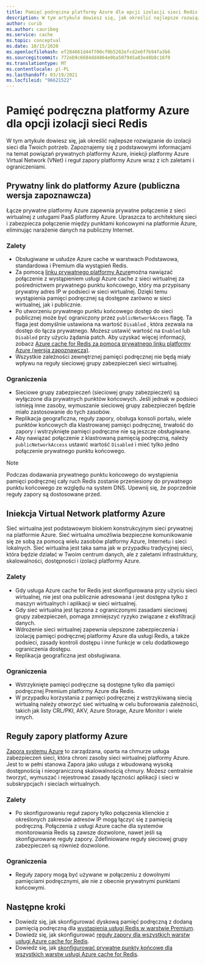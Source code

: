 ```yaml
---
title: Pamięć podręczna platformy Azure dla opcji izolacji sieci Redis
description: W tym artykule dowiesz się, jak określić najlepsze rozwiązanie do izolacji sieci dla Twoich potrzeb. Zapoznajemy się z podstawowymi informacjami na temat powiązań prywatnych platformy Azure, iniekcji platformy Azure Virtual Network (VNet) i reguł zapory platformy Azure wraz z ich zaletami i ograniczeniami.
author: curib
ms.author: cauribeg
ms.service: cache
ms.topic: conceptual
ms.date: 10/15/2020
ms.openlocfilehash: ef284661d44f700cf0b5282efcd2e6f7b94fa3b6
ms.sourcegitcommit: 772eb9c6684dd4864e0ba507945a83e48b8c16f0
ms.translationtype: MT
ms.contentlocale: pl-PL
ms.lasthandoff: 03/19/2021
ms.locfileid: "96621522"
---
```

# <a name="azure-cache-for-redis-network-isolation-options"></a>Pamięć podręczna platformy Azure dla opcji izolacji sieci Redis 
W tym artykule dowiesz się, jak określić najlepsze rozwiązanie do izolacji sieci dla Twoich potrzeb. Zapoznajemy się z podstawowymi informacjami na temat powiązań prywatnych platformy Azure, iniekcji platformy Azure Virtual Network (VNet) i reguł zapory platformy Azure wraz z ich zaletami i ograniczeniami.  

## <a name="azure-private-link-public-preview"></a>Prywatny link do platformy Azure (publiczna wersja zapoznawcza) 
Łącze prywatne platformy Azure zapewnia prywatne połączenie z sieci wirtualnej z usługami PaaS platformy Azure. Upraszcza to architekturę sieci i zabezpiecza połączenie między punktami końcowymi na platformie Azure, eliminując narażenie danych na publiczny Internet. 

### <a name="advantages"></a>Zalety
* Obsługiwane w usłudze Azure cache w warstwach Podstawowa, standardowa i Premium dla wystąpień Redis. 
* Za pomocą [linku prywatnego platformy Azure](../private-link/private-link-overview.md)można nawiązać połączenie z wystąpieniem usługi Azure cache z sieci wirtualnej za pośrednictwem prywatnego punktu końcowego, który ma przypisany prywatny adres IP w podsieci w sieci wirtualnej. Dzięki temu wystąpienia pamięci podręcznej są dostępne zarówno w sieci wirtualnej, jak i publicznie.  
* Po utworzeniu prywatnego punktu końcowego dostęp do sieci publicznej może być ograniczony przez `publicNetworkAccess` flagę. Ta flaga jest domyślnie ustawiona na wartość `Disabled` , która zezwala na dostęp do łącza prywatnego. Możesz ustawić wartość na `Enabled` lub `Disabled` przy użyciu żądania patch. Aby uzyskać więcej informacji, zobacz [Azure cache for Redis za pomocą prywatnego linku platformy Azure (wersja zapoznawcza)](cache-private-link.md). 
* Wszystkie zależności zewnętrznej pamięci podręcznej nie będą miały wpływu na reguły sieciowej grupy zabezpieczeń sieci wirtualnej.

### <a name="limitations"></a>Ograniczenia 
* Sieciowe grupy zabezpieczeń (sieciowej grupy zabezpieczeń) są wyłączone dla prywatnych punktów końcowych. Jeśli jednak w podsieci istnieją inne zasoby, wymuszanie sieciowej grupy zabezpieczeń będzie miało zastosowanie do tych zasobów.
* Replikacja geograficzna, reguły zapory, obsługa konsoli portalu, wiele punktów końcowych dla klastrowanej pamięci podręcznej, trwałość do zapory i wstrzyknięte pamięci podręczne nie są jeszcze obsługiwane. 
* Aby nawiązać połączenie z klastrowaną pamięcią podręczną, należy `publicNetworkAccess` ustawić wartość `Disabled` i mieć tylko jedno połączenie prywatnego punktu końcowego.

> [!NOTE]
> Podczas dodawania prywatnego punktu końcowego do wystąpienia pamięci podręcznej cały ruch Redis zostanie przeniesiony do prywatnego punktu końcowego ze względu na system DNS.
> Upewnij się, że poprzednie reguły zapory są dostosowane przed.  
>
>

## <a name="azure-virtual-network-injection"></a>Iniekcja Virtual Network platformy Azure 
Sieć wirtualna jest podstawowym blokiem konstrukcyjnym sieci prywatnej na platformie Azure. Sieć wirtualna umożliwia bezpieczne komunikowanie się ze sobą za pomocą wielu zasobów platformy Azure, Internetu i sieci lokalnych. Sieć wirtualna jest taka sama jak w przypadku tradycyjnej sieci, która będzie działać w Twoim centrum danych, ale z zaletami infrastruktury, skalowalności, dostępności i izolacji platformy Azure. 

### <a name="advantages"></a>Zalety
* Gdy usługa Azure cache for Redis jest skonfigurowana przy użyciu sieci wirtualnej, nie jest ona publicznie adresowana i jest dostępna tylko z maszyn wirtualnych i aplikacji w sieci wirtualnej.  
* Gdy sieć wirtualna jest łączona z ograniczonymi zasadami sieciowej grupy zabezpieczeń, pomaga zmniejszyć ryzyko związane z eksfiltracji danych. 
* Wdrożenie sieci wirtualnej zapewnia ulepszone zabezpieczenia i izolację pamięci podręcznej platformy Azure dla usługi Redis, a także podsieci, zasady kontroli dostępu i inne funkcje w celu dodatkowego ograniczenia dostępu. 
* Replikacja geograficzna jest obsługiwana. 

### <a name="limitations"></a>Ograniczenia
* Wstrzyknięte pamięci podręczne są dostępne tylko dla pamięci podręcznej Premium platformy Azure dla Redis. 
* W przypadku korzystania z pamięci podręcznej z wstrzykiwaną siecią wirtualną należy otworzyć sieć wirtualną w celu buforowania zależności, takich jak listy CRL/PKI, AKV, Azure Storage, Azure Monitor i wiele innych.  


## <a name="azure-firewall-rules"></a>Reguły zapory platformy Azure
[Zapora systemu Azure](../firewall/overview.md) to zarządzana, oparta na chmurze usługa zabezpieczeń sieci, która chroni zasoby sieci wirtualnej platformy Azure. Jest to w pełni stanowa Zapora jako usługa z wbudowaną wysoką dostępnością i nieograniczoną skalowalnością chmury. Możesz centralnie tworzyć, wymuszać i rejestrować zasady łączności aplikacji i sieci w subskrypcjach i sieciach wirtualnych.  

### <a name="advantages"></a>Zalety
* Po skonfigurowaniu reguł zapory tylko połączenia klienckie z określonych zakresów adresów IP mogą łączyć się z pamięcią podręczną. Połączenia z usługi Azure cache dla systemów monitorowania Redis są zawsze dozwolone, nawet jeśli są skonfigurowane reguły zapory. Zdefiniowane reguły sieciowej grupy zabezpieczeń są również dozwolone.  

### <a name="limitations"></a>Ograniczenia
* Reguły zapory mogą być używane w połączeniu z dowolnymi pamięciami podręcznymi, ale nie z obecnie prywatnymi punktami końcowymi. 


## <a name="next-steps"></a>Następne kroki
* Dowiedz się, jak skonfigurować dyskową pamięć podręczną z dodaną pamięcią podręczną dla [wystąpienia usługi Redis w warstwie Premium](cache-how-to-premium-vnet.md).  
* Dowiedz się, jak skonfigurować [reguły zapory dla wszystkich warstw usługi Azure cache for Redis](cache-configure.md#firewall). 
* Dowiedz się, jak [skonfigurować prywatne punkty końcowe dla wszystkich warstw usługi Azure cache for Redis](cache-private-link.md).